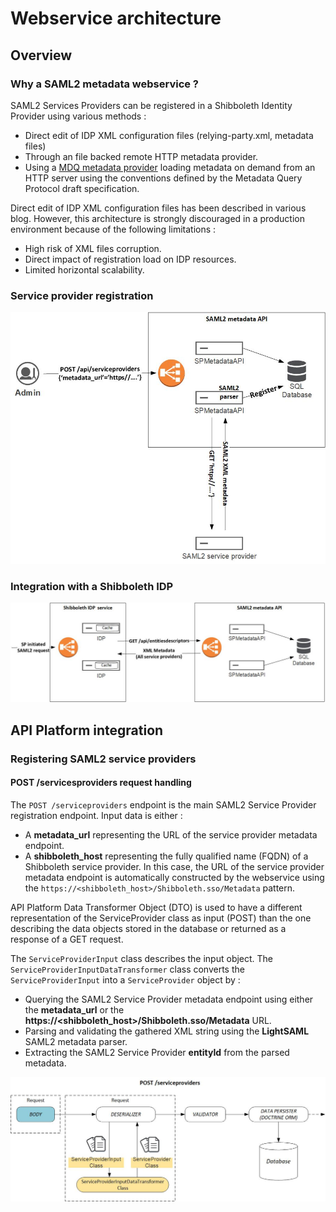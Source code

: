 # Webservice architecture
## Overview
### Why a SAML2 metadata webservice ?
SAML2 Services Providers can be registered in a Shibboleth Identity Provider using various methods :
  * Direct edit of IDP XML configuration files (relying-party.xml, metadata files)
  * Through an file backed remote HTTP metadata provider.
  * Using a [MDQ metadata provider](https://wiki.shibboleth.net/confluence/display/SP3/MDQMetadataProvider) loading metadata on demand from an HTTP server using the conventions defined by the Metadata Query Protocol draft specification.

Direct edit of IDP XML configuration files has been described in various blog. However, this architecture is strongly discouraged in a production environment because of the following limitations :
  * High risk of XML files corruption.
  * Direct impact of registration load on IDP resources.
  * Limited horizontal scalability.

### Service provider registration
![SAML2 service provider registration](images/registration.jpg)

### Integration with a Shibboleth IDP
![Linking the webservice with Shibboleth IDP metadata provider](images/authentication.jpg)


## API Platform integration
### Registering SAML2 service providers
#### POST /servicesproviders request handling
The `POST /serviceproviders` endpoint is the main SAML2 Service Provider registration endpoint. Input data is either :
  * A **metadata_url** representing the URL of the service provider metadata endpoint.
  * A **shibboleth_host** representing the fully qualified name (FQDN) of a Shibboleth service provider. In this case, the URL of the service provider metadata endpoint is automatically constructed by the webservice using the `https://<shibboleth_host>/Shibboleth.sso/Metadata` pattern.

API Platform Data Transformer Object (DTO) is used to have a different representation of the ServiceProvider class as input (POST) than the one describing the data objects stored in the database or returned as a response of a GET request.

The `ServiceProviderInput` class describes the input object. The `ServiceProviderInputDataTransformer` class converts the `ServiceProviderInput` into a `ServiceProvider` object by :
  * Querying the SAML2 Service Provider metadata endpoint using either the **metadata_url** or the **https://<shibboleth_host>/Shibboleth.sso/Metadata** URL.
  * Parsing and validating the gathered XML string using the **LightSAML** SAML2 metadata parser.
  * Extracting the SAML2 Service Provider **entityId** from the parsed metadata.

![SAML2 service provider registration](images/post-serviceproviders.jpg)
